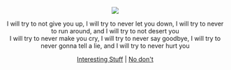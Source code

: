 <p align="center" dir="auto">
  <animated-image data-catalyst="" style="width: 240px;">
    <a target="_blank" rel="noopener noreferrer" href="https://media.tenor.com/h-obOh2nH_kAAAAC/valorant-yoru.gif" data-target="animated-image.originalLink">
      <img src="https://media.tenor.com/h-obOh2nH_kAAAAC/valorant-yoru.gif" style="max-width: 100%; display: inline-block;" data-target="animated-image.originalImage">
    </a>
  </animated-image>
</p>

<p align="center">
  I will try to not give you up, I will try to never let you down, I will try to never to run around, and I will try to not desert you <br>I will try to never make you cry, I will try to never say goodbye, I will try to never gonna tell a lie, and I will try to never hurt you
</p>

<p align="center">
  <a href="https://www.youtube.com/watch?v=dQw4w9WgXcQ"> Interesting Stuff</a> | 
  <a href="https://github.com/ThisIsElmira"> No don't</a>
</p>
